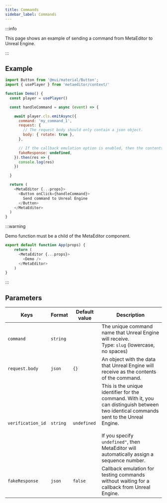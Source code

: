 ```yaml
---
title: Commands
sidebar_label: Commands
---
```


:::info

This page shows an example of sending a command from MetaEditor to Unreal Engine.

:::

## Example

```javascript
import Button from '@mui/material/Button';
import { usePlayer } from 'metaeditor/context/'

function Demo() {
  const player = usePlayer()

  const handleCommand = async (event) => {

    await player.cls.emitAsync({
      command: 'my_command_1',
      request: {
        // The request body should only contain a json object.
        body: { rotate: true },
      },

      // If the callback emulation option is enabled, then the contents of fakeResponse will be returned as response.body
      fakeResponse: undefined,
    }).then(res => {
      console.log(res)
    })

  }

  return (
    <MetaEditor {...props}>
      <Button onClick={handleCommand}>
        Send command to Unreal Engine
      </Button>
    </MetaEditor>
  )
}
```

:::warning

Demo function must be a child of the MetaEditor component.

```javascript
export default function App(props) {
    return (
      <MetaEditor {...props}>
        <Demo />
      </MetaEditor>
    )
}
```

:::

## Parameters

| Keys              | Format   | Default value | Description                                                                                                                                                                                                                              |
| ----------------- | -------- | ------------- | ---------------------------------------------------------------------------------------------------------------------------------------------------------------------------------------------------------------------------------------- |
| `command`         | `string` |               | The unique command name that Unreal Engine will receive.<br/>Type: `slug` (lowercase, no spaces)                                                                                                                                         |
| `request.body`    | `json`   | `{}`          | An object with the data that Unreal Engine will receive as the contents of the command.                                                                                                                                                  |
| `verification_id` | `string` | `undefined`   | This is the unique identifier for the command. With it, you can distinguish between two identical commands sent to the Unreal Engine.<br/><br/>If you specify `undefined"`, then MetaEditor will automatically assign a sequence number. |
| `fakeResponse`    | `json`   | `false`       | Callback emulation for testing commands without waiting for a callback from Unreal Engine.                                                                                                                                               |
